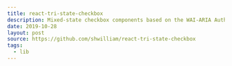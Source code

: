 ```yaml
---
title: react-tri-state-checkbox
description: Mixed-state checkbox components based on the WAI-ARIA Authoring Practices's tri-state checkbox.
date: 2019-10-28
layout: post
source: https://github.com/shwilliam/react-tri-state-checkbox
tags:
  - lib
---
```

